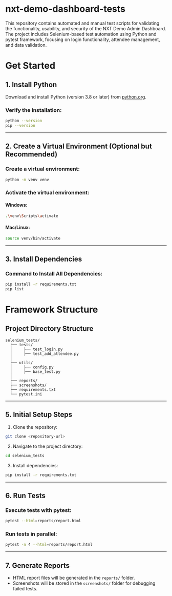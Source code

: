 # nxt-demo-dashboard-tests
This repository contains automated and manual test scripts for validating the functionality, usability, and security of the NXT Demo Admin Dashboard. The project includes Selenium-based test automation using Python and pytest framework, focusing on login functionality, attendee management, and data validation.

# Get Started

## 1. Install Python
Download and install Python (version 3.8 or later) from [python.org](https://www.python.org/).

### Verify the installation:
```bash
python --version
pip --version
```

---

## 2. Create a Virtual Environment (Optional but Recommended)

### Create a virtual environment:
```bash
python -m venv venv
```

### Activate the virtual environment:
#### Windows:
```bash
.\venv\Scripts\activate
```

#### Mac/Linux:
```bash
source venv/bin/activate
```

---

## 3. Install Dependencies

### Command to Install All Dependencies:
```bash
pip install -r requirements.txt
pip list
```

# Framework Structure

## Project Directory Structure
```
selenium_tests/
  ├── tests/
  │     ├── test_login.py
  │     ├── test_add_attendee.py
  │
  ├── utils/
  │     ├── config.py
  │     ├── base_test.py
  │
  ├── reports/
  ├── screenshots/
  ├── requirements.txt
  └── pytest.ini
```

---

## 5. Initial Setup Steps

1. Clone the repository:
```bash
git clone <repository-url>
```

2. Navigate to the project directory:
```bash
cd selenium_tests
```

3. Install dependencies:
```bash
pip install -r requirements.txt
```

---

## 6. Run Tests

### Execute tests with pytest:
```bash
pytest --html=reports/report.html
```

### Run tests in parallel:
```bash
pytest -n 4 --html=reports/report.html
```

---

## 7. Generate Reports

- HTML report files will be generated in the `reports/` folder.
- Screenshots will be stored in the `screenshots/` folder for debugging failed tests.



